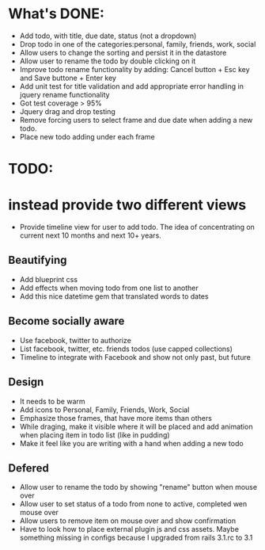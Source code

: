 # What's DONE: 
* Add todo, with title, due date, status (not a dropdown)
* Drop todo in one of the categories:personal, family, friends, work, social 
* Allow users to change the sorting and persist it in the datastore
* Allow user to rename the todo by double clicking on it
* Improve todo rename functionality by adding: Cancel button + Esc key and Save buttone + Enter key
* Add unit test for title validation and add appropriate error handling in jquery rename functionality
* Got test coverage > 95%
* Jquery drag and drop testing 
* Remove forcing users to select frame and due date when adding a new todo.
* Place new todo adding under each frame

# TODO:

# instead provide two different views
* Provide timeline view for user to add todo. The idea of concentrating on current next 10 months and next 10+ years.

## Beautifying
* Add blueprint css
* Add effects when moving todo from one list to another
* Add this nice datetime gem that translated words to dates

## Become socially aware
* Use facebook, twitter to authorize
* List facebook, twitter, etc. friends todos (use capped collections)
* Timeline to integrate with Facebook and show not only past, but future

## Design
* It needs to be warm
* Add icons to Personal, Family, Friends, Work, Social
* Emphasize those frames, that have more items than others
* While draging, make it visible where it will be placed and add animation when placing item in todo list (like in pudding)
* Make it feel like you are writing with a hand when adding a new todo

## Defered
* Allow user to rename the todo by showing "rename" button when mouse over
* Allow user to set status of a todo from none to active, completed wen mouse over
* Allow users to remove item on mouse over and show confirmation
* Have to look how to place external plugin js and css assets. Maybe something missing in configs because I upgraded from rails 3.1.rc to 3.1
